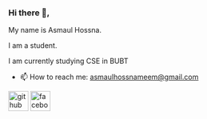 ### Hi there 👋,
My name is Asmaul Hossna.

I am a student.

I am currently studying CSE in BUBT

- 📫 How to reach me: asmaulhossnameem@gmail.com 


[<img src='https://cdn.jsdelivr.net/npm/simple-icons@3.0.1/icons/github.svg' alt='github' height='40'>](https://github.com/https://github.com/AsmaulHossnaMeem)  [<img src='https://cdn.jsdelivr.net/npm/simple-icons@3.0.1/icons/facebook.svg' alt='facebook' height='40'>](https://www.facebook.com/https://www.facebook.com/profile.php?id=100077462587369)  

